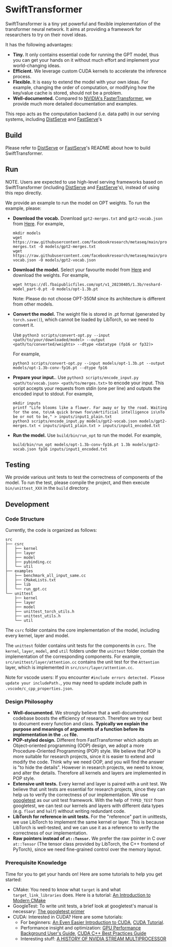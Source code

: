 # SwiftTransformer

SwiftTransformer is a tiny yet powerful and flexible implementation of the transformer neural network. It aims at providing a framework for researchers to try on their novel ideas.

It has the following advantages:

- **Tiny.** It only contains essential code for running the GPT model, thus you can get your hands on it without much effort and implement your world-changing ideas.
- **Efficient.** We leverage custom CUDA kernels to accelerate the inference process.
- **Flexible.** It is easy to extend the model with your own ideas. For example, changing the order of computation, or modifying how the key/value cache is stored, should not be a problem.
- **Well-documented.** Compared to [NVIDIA's FasterTransformer](https://github.com/NVIDIA/FasterTransformer/tree/main#global-environment), we provide much more detailed documentation and examples.

This repo acts as the computation backend (i.e. data path) in our serving systems, including [DistServe](https://github.com/LLMServe/DistServe) and [FastServe](https://github.com/LLMServe/FastServe)'s

## Build

Please refer to [DistServe](https://github.com/LLMServe/DistServe) or [FastServe](https://github.com/LLMServe/FastServe)'s README about how to build SwiftTransformer.

## Run

NOTE. Users are expected to use high-level serving frameworks based on SwiftTransformer (including [DistServe](https://github.com/LLMServe/DistServe) and [FastServe](https://github.com/LLMServe/FastServe)'s), instead of using this repo directly.

We provide an example to run the model on OPT weights. To run the example, please:

- **Download the vocab.** Download `gpt2-merges.txt` and `gpt2-vocab.json` from [Here](https://github.com/facebookresearch/metaseq/tree/main/projects/OPT/assets). For example, 
  ```shell
  mkdir models
  wget https://raw.githubusercontent.com/facebookresearch/metaseq/main/projects/OPT/assets/gpt2-merges.txt -O models/gpt2-merges.txt
  wget https://raw.githubusercontent.com/facebookresearch/metaseq/main/projects/OPT/assets/gpt2-vocab.json -O models/gpt2-vocab.json
  ```
- **Download the model.** Select your favourite model from [Here](https://github.com/facebookresearch/metaseq/tree/main/projects/OPT) and download the weights. For example, 
  ```shell
  wget https://dl.fbaipublicfiles.com/opt/v1_20230405/1.3b/reshard-model_part-0.pt -O models/opt-1.3b.pt
  ```
  Note: Please do not choose OPT-350M since its architecture is different from other models.
- **Convert the model.** The weight file is stored in .pt format (generated by `torch.save()`), which cannot be loaded by LibTorch, so we need to convert it.

  Use `python3 scripts/convert-opt.py --input <path/to/your/downloaded/model> --output <path/to/converted/weights> --dtype <datatype (fp16 or fp32)>`

  For example, 
  ```shell
  python3 scripts/convert-opt.py --input models/opt-1.3b.pt --output models/opt-1.3b-conv-fp16.pt --dtype fp16
  ```
- **Prepare your input.**. Use `python3 scripts/encode_input.py <path/to/vocab.json> <path/to/merges.txt>` to encode your input. This script accepts your requests from stdin (one per line) and outputs the encoded input to stdout. For example, 
  ```shell
  mkdir inputs
  printf "Life blooms like a flower. Far away or by the road. Waiting for the one, to\nA quick brown fox\nArtificial intelligence is\nTo be or not to be," > inputs/input1_plain.txt
  python3 scripts/encode_input.py models/gpt2-vocab.json models/gpt2-merges.txt < inputs/input1_plain.txt > inputs/input1_encoded.txt
  ```
- **Run the model.** Use `build/bin/run_opt` to run the model. For example, 
  ```shell
  build/bin/run_opt models/opt-1.3b-conv-fp16.pt 1.3b models/gpt2-vocab.json fp16 inputs/input1_encoded.txt
  ```

## Testing

We provide various unit tests to test the correctness of components of the model. To run the test, please compile the project, and then execute `bin/unittest_XXX` in the `build` directory.

## Development

### Code Structure

Currently, the code is organized as follows:

```text
src
├── csrc
│   ├── kernel
│   ├── layer
│   ├── model
│   ├── pybinding.cc
│   └── util
├── examples
│   ├── benchmark_all_input_same.cc
│   ├── CMakeLists.txt
│   ├── lib
│   └── run_gpt.cc
└── unittest
    ├── kernel
    ├── layer
    ├── model
    ├── unittest_torch_utils.h
    ├── unittest_utils.h
    └── util
```

The `csrc` folder contains the core implementation of the model, including every kernel, layer and model.

The `unittest` folder contains unit tests for the components in `csrc`. The `kernel`, `layer`, `model`, and `util` folders under the `unittest` folder contain the implementation of the corresponding components. For example, `src/unittest/layer/attention.cc` contains the unit test for the `Attention` layer, which is implemented in `src/csrc/layer/attention.cc`.

Note for vscode users: If you encounter `#include errors detected. Please update your includePath.`, you may need to update include path in `.vscode/c_cpp_properties.json`.

### Design Philosophy

- **Well-documented.** We strongly believe that a well-documented codebase boosts the efficiency of research. Therefore we try our best to document every function and class. **Typically we explain the purpose and meanings of arguments of a function before its implementation in the `.cc` file.**
- **POP-styled design.** Different from FastTransformer which adopts an Object-oriented programming (OOP) design, we adopt a more Procedure-Oriented Programming (POP) style. We believe that POP is more suitable for research projects, since it is easier to extend and modify the code. Think why we need OOP, and you will find the answer is "to hide the details". However in research projects, we need to know, and alter the details. Therefore all kernels and layers are implemented in POP style.
- **Extensive unit tests.** Every kernel and layer is paired with a unit test. We believe that unit tests are essential for research projects, since they can help us to verify the correctness of our implementation. We use [googletest](https://github.com/google/googletest) as our unit test framework. With the help of `TYPED_TEST` from googletest, we can test our kernels and layers with different data types (e.g. `float` and `half`) without writing redundant code.
- **LibTorch for reference in unit tests.** For the "reference" part in unittests, we use LibTorch to implement the same kernel or layer. This is because LibTorch is well-tested, and we can use it as a reference to verify the correctness of our implementation.
- **Raw pointers instead of `at::Tensor`.** We prefer the raw pointer in C over `at::Tensor` (The tensor class provided by LibTorch, the C++ frontend of PyTorch), since we need fine-grained control over the memory layout.

### Prerequisite Knowledge

Time for you to get your hands on! Here are some tutorials to help you get started:

- CMake: You need to know what `target` is and what `target_link_libraries` does. Here is a tutorial: [An Introduction to Modern CMake
](https://cliutils.gitlab.io/modern-cmake/)
- GoogleTest: To write unit tests, a brief look at googletest's manual is necessary: [The googletest primer](https://google.github.io/googletest/primer.html)
- CUDA: Interested in CUDA? Here are some tutorials:
  - For beginners: [An Even Easier Introduction to CUDA](https://developer.nvidia.com/blog/even-easier-introduction-cuda/), [CUDA Tutorial](https://www.tutorialspoint.com/cuda/index.htm).
  - Performance insight and optimization: [GPU Performance Background User's Guide](https://docs.nvidia.com/deeplearning/performance/dl-performance-gpu-background/index.html), [CUDA C++ Best Practices Guide](https://docs.nvidia.com/cuda/cuda-c-best-practices-guide/index.html)
  - Interesting stuff: [A HISTORY OF NVIDIA STREAM MULTIPROCESSOR](https://fabiensanglard.net/cuda/)